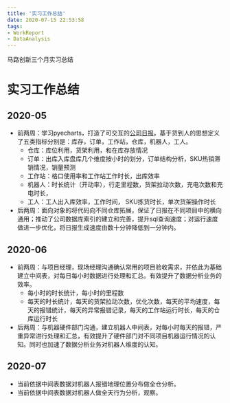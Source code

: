 ```yaml
---
title: '实习工作总结'
date: 2020-07-15 22:53:58
tags:
- WorkReport
- DataAnalysis
---
```

马路创新三个月实习总结
<!-- more -->
# 实习工作总结
## 2020-05

* 前两周：学习pyecharts，打造了可交互的[公司日报](https://liweipace.github.io/2020/07/03/DailyReport/#more)。基于货到人的思想定义了五类指标分别是：库存，订单，工作站，仓库，机器人，工人。
  * 仓库：库位利用，货架利用，和在库存放情况
  * 订单：出库入库盘库几个维度按小时的划分，订单结构分析，SKU热销滞销情况，销量预测
  * 工作站：格口使用率和工作站工作时长，出库效率
  * 机器人：时长统计（开动率），行走里程数，货架拉动次数，充电次数和充电时长，
  * 工人：工人出入库效率，工作时间， SKU拣货时长，单次货架操作时长
* 后两周：面向对象的将代码向不同仓库拓展，保证了日报在不同项目中的横向通用；推动了公司数据库索引的建立和完善，提升sql查询速度；对运行速度做进一步优化，将日报生成速度由数十分钟降低到一分钟内。

## 2020-06

* 前两周：与项目经理，现场经理沟通确认常用的项目验收需求，并依此为基础建立中间表，对每日每小时数据进行处理和汇总。有效提升了数据分析业务的效率。
  * 每小时的时长统计，每小时的里程数
  * 每天的时长统计，每天的货架拉动次数，优化次数，每天的平均速度，每天的报错统计，每天的异常报错记录，每天的工作站运行时长，每天的仓库运行时长
* 后两周：与机器硬件部门沟通，建立机器人中间表，对每小时每天的报错，严重异常进行处理和汇总，有效提升了硬件部门对不同项目机器运行情况的认知。同时也加速了数据分析业务对机器人维度的认知。
## 2020-07

* 当前依据中间表数据对机器人报错地理位置分布做全仓分析。
* 当前依据中间表数据对机器人做全天行为分析，观察。

